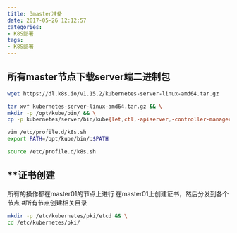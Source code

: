 ```yaml
---
title: 3master准备
date: 2017-05-26 12:12:57
categories: 
- K8S部署
tags:
- K8S部署
---
```


## 所有master节点下载server端二进制包

```sh
wget https://dl.k8s.io/v1.15.2/kubernetes-server-linux-amd64.tar.gz

tar xvf kubernetes-server-linux-amd64.tar.gz && \
mkdir -p /opt/kube/bin/ && \
cp -p kubernetes/server/bin/kube{let,ctl,-apiserver,-controller-manager,-scheduler,-proxy}  /opt/kube/bin/

vim /etc/profile.d/k8s.sh
export PATH=/opt/kube/bin/:$PATH

source /etc/profile.d/k8s.sh
```



## **证书创建

所有的操作都在master01的节点上进行
在master01上创建证书，然后分发到各个节点
#所有节点创建相关目录

```sh
mkdir -p /etc/kubernetes/pki/etcd && \
cd /etc/kubernetes/pki/
```


